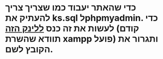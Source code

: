 <h1>כדי שהאתר יעבוד כמו שצריך צריך להעתיק את ks.sql לphpmyadmin. כדי לעשות את זה כנס <a href="http://127.0.0.1/phpmyadmin/">ללינק הזה</a> (קודם תוודא שהשרת xampp פועל) ותגרור את הקובץ לשם.</h1>
